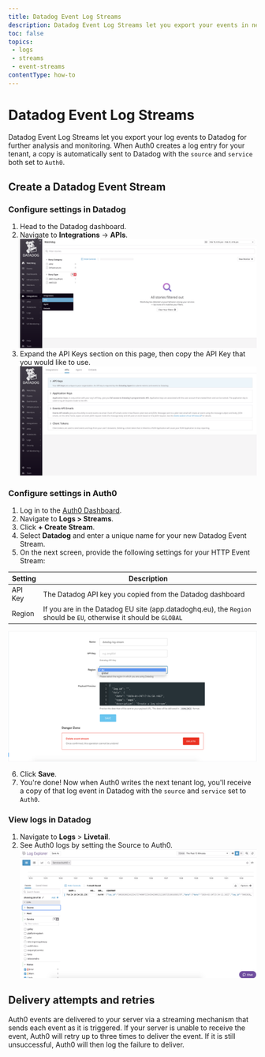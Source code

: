 ```yaml
---
title: Datadog Event Log Streams
description: Datadog Event Log Streams let you export your events in near real-time to Datadog.
toc: false
topics:
 - logs
 - streams
 - event-streams
contentType: how-to
---
```


# Datadog Event Log Streams

Datadog Event Log Streams let you export your log events to Datadog for further analysis and monitoring. When Auth0 creates a log entry for your tenant, a copy is automatically sent to Datadog with the `source` and `service` both set to `Auth0`.

## Create a Datadog Event Stream

### Configure settings in Datadog

1. Head to the Datadog dashboard.
2. Navigate to **Integrations** -> **APIs**.
![Integrations Dashboard](/media/articles/logs/datadog/tutorial-1.png)
3. Expand the API Keys section on this page, then copy the API Key that you would like to use.
![API Keys Section](/media/articles/logs/datadog/tutorial-2.png)

### Configure settings in Auth0

1. Log in to the [Auth0 Dashboard](${manage_url}).
2. Navigate to **Logs > Streams**.
3. Click **+ Create Stream**.
4. Select **Datadog** and enter a unique name for your new Datadog Event Stream.
5. On the next screen, provide the following settings for your HTTP Event Stream:

| Setting | Description |
|---------|-------------|
| API Key | The Datadog API key you copied from the Datadog dashboard |
| Region | If you are in the Datadog EU site (app.datadoghq.eu), the `Region` should be `EU`, otherwise it should be `GLOBAL` |

![Datadog Settings Form](/media/articles/logs/datadog/tutorial-3.png)

6. Click **Save**.
7. You're done! Now when Auth0 writes the next tenant log, you'll receive a copy of that log event in Datadog with the `source` and `service` set to `Auth0`.

### View logs in Datadog

1. Navigate to **Logs** > **Livetail**.
2. See Auth0 logs by setting the Source to Auth0.
![Datadog Logs Dashboard](/media/articles/logs/datadog/tutorial-4.png)

## Delivery attempts and retries

Auth0 events are delivered to your server via a streaming mechanism that sends each event as it is triggered. If your server is unable to receive the event, Auth0 will retry up to three times to deliver the event. If it is still unsuccessful, Auth0 will then log the failure to deliver.
